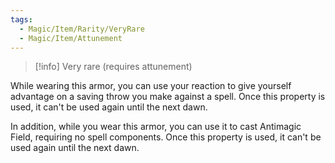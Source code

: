 ```yaml
---
tags:
  - Magic/Item/Rarity/VeryRare
  - Magic/Item/Attunement
---
```

>[!info]
>Very rare (requires attunement)

While wearing this armor, you can use your reaction to give yourself advantage on a saving throw you make against a spell. Once this property is used, it can't be used again until the next dawn.

In addition, while you wear this armor, you can use it to cast Antimagic Field, requiring no spell components. Once this property is used, it can't be used again until the next dawn.